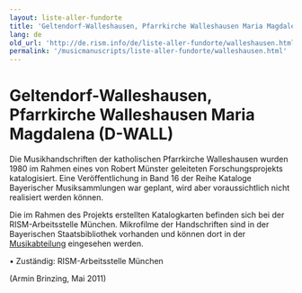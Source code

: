 ```yaml
---
layout: liste-aller-fundorte
title: 'Geltendorf-Walleshausen, Pfarrkirche Walleshausen Maria Magdalena (D-WALL)'
lang: de
old_url: 'http://de.rism.info/de/liste-aller-fundorte/walleshausen.html'
permalink: '/musicmanuscripts/liste-aller-fundorte/walleshausen.html'
---
```



# Geltendorf-Walleshausen, Pfarrkirche Walleshausen Maria Magdalena (D-WALL)

Die Musikhandschriften der katholischen Pfarrkirche Walleshausen wurden 1980 im Rahmen eines von Robert Münster geleiteten Forschungsprojekts katalogisiert. Eine Veröffentlichung in Band 16 der Reihe Kataloge Bayerischer Musiksammlungen war geplant, wird aber voraussichtlich nicht realisiert werden können.

Die im Rahmen des Projekts erstellten Katalogkarten befinden sich bei der RISM-Arbeitsstelle München. Mikrofilme der Handschriften sind in der Bayerischen Staatsbibliothek vorhanden und können dort in der [Musikabteilung](https://www.bsb-muenchen.de/sammlungen/musik/ "Öffnet externen Link in neuem Fenster") eingesehen werden.

• Zuständig: RISM-Arbeitsstelle München

(Armin Brinzing, Mai 2011)

